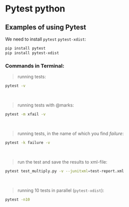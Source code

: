 # Pytest python

## Examples of using Pytest

We need to install `pytest` `pytest-xdist`:
```bash
pip install pytest
pip install pytest-xdist
```

### Commands in Terminal:
> running tests:
```bash
pytest -v
```

<br />

> running tests with @marks:
```bash
pytest -m xfail -v
```

<br />

> running tests, in the name of which you find *failure*:
```bash
pytest -k failure -v
```

<br />

> run the test and save the results to xml-file:
```bash
pytest test_multiply.py -v --junitxml=test-report.xml
```

<br />

> running 10 tests in parallel (`pytest-xdist`):
```bash
pytest -n10
```
